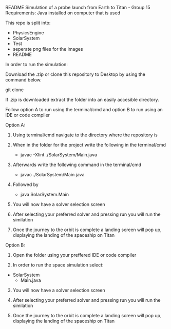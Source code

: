 README
Simulation of a probe launch from Earth to Titan - Group 15
Requirements: Java installed on computer that is used


This repo is split into: 
- PhysicsEngine
- SolarSystem
- Test
- seperate png files for the images
- README


In order to run the simulation:

Download the .zip or clone this repository to Desktop by using the command below.

git clone <github repository link>

If .zip is downloaded extract the folder into an easily accesible directory.


Follow option A to run using the terminal/cmd and option B to run using an IDE or code compiler

Option A:

1. Using terminal/cmd navigate to the directory where the repository is

2. When in the folder for the project write the following in the terminal/cmd
    - javac -Xlint ./SolarSystem/Main.java 

2. Afterwards write the following command in the terminal/cmd
    - javac ./SolarSystem/Main.java

3. Followed by
    - java SolarSystem.Main

4. You will now have a solver selection screen

5. After selecting your preferred solver and pressing run you will run the similation

6. Once the journey to the orbit is complete a landing screen will pop up, displaying the landing of the spaceship on Titan



Option B:


1. Open the folder using your preffered IDE or code compiler

2. In order to run the space simulation select:
- SolarSystem
    - Main.java

3. You will now have a solver selection screen

4. After selecting your preferred solver and pressing run you will run the similation

5. Once the journey to the orbit is complete a landing screen will pop up, displaying the landing of the spaceship on Titan
